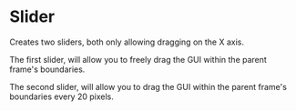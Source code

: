 # Slider
Creates two sliders, both only allowing dragging on the X axis.

The first slider, will allow you to freely drag the GUI within the parent frame's boundaries.

The second slider, will allow you to drag the GUI within the parent frame's boundaries every 20 pixels.